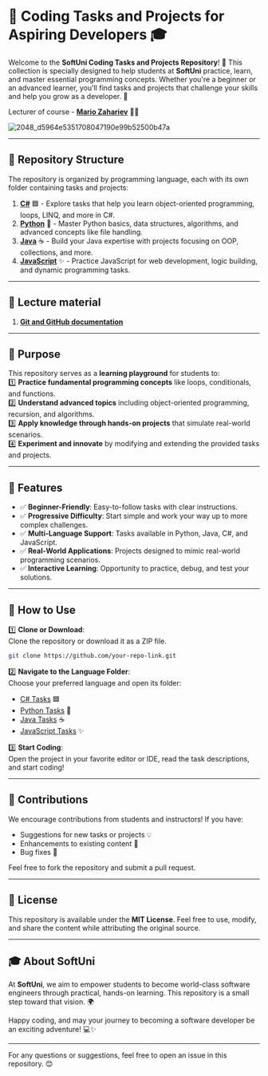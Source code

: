 # 🌟 Coding Tasks and Projects for Aspiring Developers 🎓  

Welcome to the **SoftUni Coding Tasks and Projects Repository**! 🎉 This collection is specially designed to help students at **SoftUni** practice, learn, and master essential programming concepts. Whether you're a beginner or an advanced learner, you'll find tasks and projects that challenge your skills and help you grow as a developer. 🚀  

Lecturer of course - **[Mario Zahariev](https://www.linkedin.com/in/mario-zahariev-753a7b202/)** 🐱‍🚀
  
![2048_d5964e5351708047190e99b52500b47a](https://github.com/zahariev-webbersof/python-fundamentals-05-2024/assets/68993494/119a51ec-0428-4da7-801f-462140fb9cc7)
 
    
---

## 📂 Repository Structure    

The repository is organized by programming language, each with its own folder containing tasks and projects:  

1. **[C#](./C%23/)** 🟦 - Explore tasks that help you learn object-oriented programming, loops, LINQ, and more in C#.  
2. **[Python](./PYTHON/)** 🐍 - Master Python basics, data structures, algorithms, and advanced concepts like file handling.  
3. **[Java](./JAVA/)** ☕ - Build your Java expertise with projects focusing on OOP, collections, and more.  
4. **[JavaScript](./JavaScript/)** ✨ - Practice JavaScript for web development, logic building, and dynamic programming tasks.  

--- 

## 🧩 Lecture material

1. [**Git and GitHub documentation**](https://github.com/zahariev-webbersof/Softuni_DevTasks/blob/main/Git_GitHub_Documentation.md)

---

## 🎯 Purpose  

This repository serves as a **learning playground** for students to:  
1️⃣ **Practice fundamental programming concepts** like loops, conditionals, and functions.  
2️⃣ **Understand advanced topics** including object-oriented programming, recursion, and algorithms.  
3️⃣ **Apply knowledge through hands-on projects** that simulate real-world scenarios.  
4️⃣ **Experiment and innovate** by modifying and extending the provided tasks and projects.  

---

## 🚀 Features  

- ✅ **Beginner-Friendly**: Easy-to-follow tasks with clear instructions.  
- ✅ **Progressive Difficulty**: Start simple and work your way up to more complex challenges.  
- ✅ **Multi-Language Support**: Tasks available in Python, Java, C#, and JavaScript.  
- ✅ **Real-World Applications**: Projects designed to mimic real-world programming scenarios.  
- ✅ **Interactive Learning**: Opportunity to practice, debug, and test your solutions.  

---

## 🌟 How to Use  

1️⃣ **Clone or Download**:  
   Clone the repository or download it as a ZIP file.  
   ```bash  
   git clone https://github.com/your-repo-link.git  
   ```  

2️⃣ **Navigate to the Language Folder**:  
   Choose your preferred language and open its folder:  
   - [C# Tasks](./C%23/) 🟦  
   - [Python Tasks](./PYTHON/) 🐍  
   - [Java Tasks](./JAVA/) ☕  
   - [JavaScript Tasks](./JavaScript/) ✨  

3️⃣ **Start Coding**:  
   Open the project in your favorite editor or IDE, read the task descriptions, and start coding!  

---

## 🤝 Contributions  

We encourage contributions from students and instructors! If you have:  
- Suggestions for new tasks or projects 💡  
- Enhancements to existing content 🔧  
- Bug fixes 🐛  

Feel free to fork the repository and submit a pull request.  

---

## 📜 License  

This repository is available under the **MIT License**. Feel free to use, modify, and share the content while attributing the original source.  

---

## 🎓 About SoftUni  

At **SoftUni**, we aim to empower students to become world-class software engineers through practical, hands-on learning. This repository is a small step toward that vision. 🌍  

Happy coding, and may your journey to becoming a software developer be an exciting adventure! 💻✨  

---  

For any questions or suggestions, feel free to open an issue in this repository. 😊  
